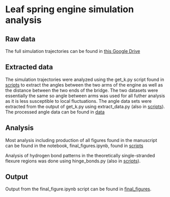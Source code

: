 # Leaf spring engine simulation analysis

## Raw data

The full simulation trajectories can be found in [this Google Drive](https://docs.google.com/document/d/16FX4TvGJ7CAjIDCFploNWI5Qb2vdd8ce/edit?usp=sharing&ouid=111403410889163316820&rtpof=true&sd=true)

## Extracted data

The simulation trajectories were analyzed using the get_k.py script found in [scripts](https://github.com/sulcgroup/hinges/tree/main/scripts) to extract the angles between the two arms of the engine as well as the distance between the two ends of the bridge.  The two datasets were essentially the same so angle between arms was used for all futher analysis as it is less susceptible to local fluctuations.  The angle data sets were extracted from the output of get_k.py using extract_data.py (also in [scripts](https://github.com/sulcgroup/hinges/tree/main/scripts)).  The processed angle data can be found in [data](https://github.com/sulcgroup/hinges/tree/main/data)

## Analysis

Most analysis including production of all figures found in the manuscript can be found in the notebook, final_figures.ipynb, found in [scripts](https://github.com/sulcgroup/hinges/tree/main/scripts)

Analysis of hydrogen bond patterns in the theoretically single-stranded flexure regions was done using hinge_bonds.py (also in [scripts](https://github.com/sulcgroup/hinges/tree/main/scripts)).

## Output

Output from the final_figure.ipynb script can be found in [final_figures](https://github.com/sulcgroup/hinges/tree/main/final_figures).
